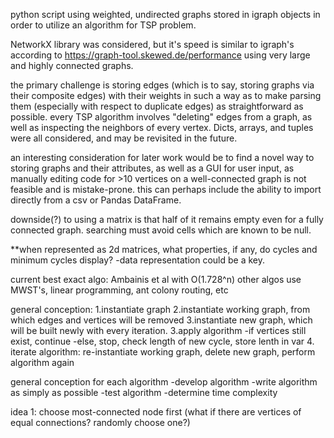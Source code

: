 python script using weighted, undirected graphs stored in igraph objects in order to utilize an algorithm for TSP problem. 

NetworkX library was considered, but it's speed is similar to igraph's according to https://graph-tool.skewed.de/performance using very large and highly connected graphs. 

the primary challenge is storing edges (which is to say, storing graphs via their composite edges) with their weights in such a way as to make parsing them (especially with respect to duplicate edges) as straightforward as possible. every TSP algorithm involves "deleting" edges from a graph, as well as inspecting the neighbors of every vertex. Dicts, arrays, and tuples were all considered, and may be revisited in the future. 

an interesting consideration for later work would be to find a novel way to storing graphs and their attributes, as well as a GUI for user input, as manually editing code for >10 vertices on a well-connected graph is not feasible and is mistake-prone. this can perhaps include the ability to import directly from a csv or Pandas DataFrame. 

downside(?) to using a matrix is that half of it remains empty even for a fully connected graph. searching must avoid cells which are known to be null.

**when represented as 2d matrices, what properties, if any, do cycles and minimum cycles display? 
  -data representation could be a key. 

current best exact algo: Ambainis et al with O(1.728^n)
other algos use MWST's, linear programming, ant colony routing, etc

general conception:
1.instantiate graph
2.instantiate working graph, from which edges and vertices will be removed
3.instantiate new graph, which will be built newly with every iteration.
3.apply algorithm
  -if vertices still exist, continue
  -else, stop, check length of new cycle, store lenth in var
4. iterate algorithm: re-instantiate working graph, delete new graph, perform algorithm again

general conception for each algorithm
-develop algorithm
-write algorithm as simply as possible
-test algorithm
-determine time complexity





idea 1: choose most-connected node first
  (what if there are vertices of equal connections? randomly choose one?)
